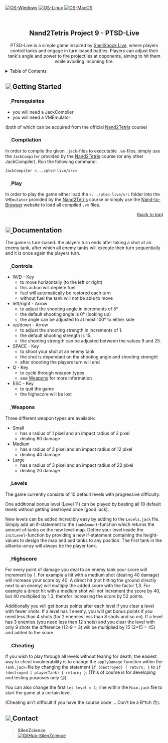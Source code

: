
<div id="top"></div>

[![OS-Windows]][OS-Windows]
[![OS-Linux]][OS-Linux]
[![OS-MacOS]][OS-MacOS]

<br/>
<div align="center">
<h2 align="center">Nand2Tetris Project 9 - PTSD-Live</h2>
   <p align="center">
      PTSD-Live is a simple game inspired by <a href="https://www.shellshocklive.com/">ShellShock Live</a>, where players control tanks and engage in turn-based battles. Players can adjust their tank's angle and power to fire projectiles at opponents, aiming to hit them while avoiding incoming fire.
   </p>
</div>

<details>
   <summary>Table of Contents</summary>
   <ol>
      <li>
         <a href="#getting-started">Getting Started</a>
         <ul>
            <li><a href="#prerequisites">Prerequisites</a></li>
            <li><a href="#compilation">Compilation</a></li>
            <li><a href="#play">Play</a></li>
         </ul>
      </li>
      <li><a href="#documentation">Documentation</a></li>
         <ul>
            <li><a href="#controls">Controls</a></li>
            <li><a href="#weapons">Weapons</a></li>
            <li><a href="#levels">Levels</a></li>
            <li><a href="#highscore">Highscore</a></li>
            <li><a href="#cheating">Cheating</a></li>
         </ul>
      <li><a href="#contact">Contact</a></li>
   </ol>
</details>

<div id="getting-started"></div>

<h2>
	<a href="#">&#x200B;</a>
	<a href="#getting-started" title="Noto Emoji, licensed under CC BY 4.0">
		<img unselectable="on" pointer-events="none" src="https://fonts.gstatic.com/s/e/notoemoji/latest/1f680/512.gif" width="18" />
	</a>
	<b>Getting Started</b>
</h2>

<div id="prerequisites"></div>

<h3>
	<a href="#">&#x200B;</a>
	<a href="#prerequisites" title="Noto Emoji, licensed under CC BY 4.0">
		<img unselectable="on" pointer-events="none" src="https://fonts.gstatic.com/s/e/notoemoji/latest/270f_fe0f/512.gif" width="15" />
	</a>
	<b>Prerequisites</b>
</h3>

- you will need a JackCompiler
- you will need a VMEmulator

(both of which can be acquired from the official [Nand2Tetris](https://www.nand2tetris.org/course) course)

<div id="compilation"></div>

<h3>
	<a href="#">&#x200B;</a>
	<a href="#compilation" title="Noto Emoji, licensed under CC BY 4.0">
		<img unselectable="on" pointer-events="none" src="https://fonts.gstatic.com/s/e/notoemoji/latest/2699_fe0f/512.gif" width="15" />
	</a>
	<b>Compilation</b>
</h3>

In order to compile the given `.jack`-files to executable `.vm`-files, simply use the `JackCompiler` provided by the [Nand2Tetris](https://www.nand2tetris.org/course) course (or any other JackCompiler). Run the following command:

```console
JackCompiler <.../ptsd-live/src>
```

<div id="play"></div>

<h3>
	<a href="#">&#x200B;</a>
	<a href="#play" title="Noto Emoji, licensed under CC BY 4.0">
		<img unselectable="on" pointer-events="none" src="https://fonts.gstatic.com/s/e/notoemoji/latest/1f3af/512.gif" width="15" />
	</a>
	<b>Play</b>
</h3>

In order to play the game either load the `<.../ptsd-live/src` folder into the `VMEmulator` provided by the [Nand2Tetris](https://www.nand2tetris.org/course) course or simply use the [Nand-to-Browser](https://funkschy.github.io/nand-to-browser/) website to load all compiled `.vm` files.

<p align="right">(<a href="#top">back to top</a>)</p>

<div id="documentation"></div>

<h2>
	<a href="#">&#x200B;</a>
	<a href="#documentation" title="Noto Emoji, licensed under CC BY 4.0">
		<img unselectable="on" pointer-events="none" src="https://fonts.gstatic.com/s/e/notoemoji/latest/1f4a1/512.gif" width="18" />
	</a>
	<b>Documentation</b>
</h2>

The game is turn-based. the players turn ends after taking a shot at an enemy tank, after which all enemy tanks will execute their turn sequentially and it is once again the players turn.

<div id="controls"></div>

<h3>
	<a href="#">&#x200B;</a>
	<a href="#controls" title="Noto Emoji, licensed under CC BY 4.0">
		<img unselectable="on" pointer-events="none" src="https://fonts.gstatic.com/s/e/notoemoji/latest/1f916/512.gif" width="15" />
	</a>
	<b>Controls</b>
</h3>

- W/D - Key
    - to move horizontally (to the left or right)
    - this action will deplete fuel
    - fuel will automatically be restored each turn
    - without fuel the tank will not be able to move
- left/right - Arrow
    - to adjust the shooting angle in increments of 5°
    - the default shooting angle is 0° (looking up)
    - the angle can be adjusted to at most 100° to either side
- up/down - Arrow
    - to adjust the shooting strength in increments of 1.
    - the default shooting strength is 15.
    - the shooting strength can be adjusted between the values 9 and 25.
- SPACE - Key
    - to shoot your shot at an enemy tank
    - the shot is dependant on the shooting angle and shooting strenght
    - after shooting the players turn will end
- Q - Key
    - to cycle through weapon types
    - see <a href="#weapons">Weapons</a> for more information
- ESC - Key
    - to quit the game
    - the highscore will be lost

<div id="weapons"></div>

<h3>
	<a href="#">&#x200B;</a>
	<a href="#weapons" title="Noto Emoji, licensed under CC BY 4.0">
		<img unselectable="on" pointer-events="none" src="https://fonts.gstatic.com/s/e/notoemoji/latest/1f4a5/512.gif" width="15" />
	</a>
	<b>Weapons</b>
</h3>

Three different weapon types are available:

- Small
    - has a radius of 1 pixel and an impact radius of 2 pixel
    - dealing 80 damage
- Medium
    - has a radius of 2 pixel and an impact radius of 12 pixel
    - dealing 40 damage
- Large
    - has a radius of 3 pixel and an impact radius of 22 pixel
    - dealing 20 damage

<div id="levels"></div>

<h3>
	<a href="#">&#x200B;</a>
	<a href="#levels" title="Noto Emoji, licensed under CC BY 4.0">
		<img unselectable="on" pointer-events="none" src="https://fonts.gstatic.com/s/e/notoemoji/latest/1f3c1/512.gif" width="15" />
	</a>
	<b>Levels</b>
</h3>

The game currently consists of 10 default levels with progressive difficulty.

One additional bonus level (Level 11) can be played by beating all 10 default levels without getting destroyed once (good luck).

New levels can be added incredibly easy by adding to the `Levels.jack` file.
Simply add an if-statement to the `tankAmount`-function which returns the amount of tanks on the new level-map.
Define your level inside the `initLevel`-function by providing a new if-statement containing the height-values to design the map and add tanks to any position. The first tank in the alltanks-array will always be the player tank.

<div id="highscore"></div>

<h3>
	<a href="#">&#x200B;</a>
	<a href="#highscore" title="Noto Emoji, licensed under CC BY 4.0">
		<img unselectable="on" pointer-events="none" src="https://fonts.gstatic.com/s/e/notoemoji/latest/1f3c6/512.gif" width="15" />
	</a>
	<b>Highscore</b>
</h3>

For every point of damage you deal to an enemy tank your score will increment by 1.
For example a hit with a medium shot (dealing 40 damage) will increase your score by 40.
A direct hit (not hitting the ground directly next to an enemy) will multiply the added score with the factor 1,3.
For example a direct hit with a medium shot will not increment the score by 40, but 40 multiplied by 1,3, therefor increasing the score by 52 points.

Additionally you will get bonus points after each level if you clear a level with fewer shots.
If a level has 1 enemy, you will get bonus points if you need less than 4 shots (for 2 enemies less than 8 shots and so on).
If a level has 3 enemies (you need less than 12 shots) and you clear the level with only 9 shots the difference (12-9 = 3) will be multiplied by 15 (3*15 = 45) and added to the score.

<div id="cheating"></div>

<h3>
	<a href="#">&#x200B;</a>
	<a href="#cheating" title="Noto Emoji, licensed under CC BY 4.0">
		<img unselectable="on" pointer-events="none" src="https://fonts.gstatic.com/s/e/notoemoji/latest/1f6a9/512.gif" width="15" />
	</a>
	<b>Cheating</b>
</h3>

If you wish to play through all levels without fearing for death, the easiest way to cheat invulnerability is to change the `applyDamage`-function within the `Tank.jack`-file by changing the statement `if (destroyed) { return; }` to `if (destroyed | playerTank) { return; }`. (This of course is for developing and testing purposes only 😏).

You can also change the first `let level = 1;` line within the `Main.jack` file to start the game at a certain level.

(Cheating ain't difficult if you have the source code ... Don't be a B*tch 🙃).


<div id="contact"></div>

<h2>
	<a href="#">&#x200B;</a>
	<a href="#contact" title="Noto Emoji, licensed under CC BY 4.0">
		<img unselectable="on" pointer-events="none" src="https://fonts.gstatic.com/s/e/notoemoji/latest/1f4ab/512.gif" width="18" />
	</a>
	<b>Contact</b>
</h2>

> **SilenZcience** <br/>
[![GitHub-SilenZcience][GitHub-SilenZcience]](https://github.com/SilenZcience)

[GitHub-SilenZcience]: https://img.shields.io/badge/GitHub-SilenZcience-orange

[OS-Windows]: https://img.shields.io/badge/os-windows-green
[OS-Linux]: https://img.shields.io/badge/os-linux-green
[OS-MacOS]: https://img.shields.io/badge/os-macOS-green
